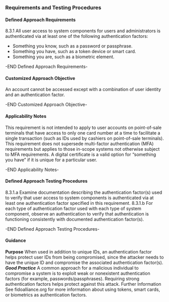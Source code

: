 ### Requirements and Testing Procedures

#### Defined Approach Requirements
8.3.1 All user access to system components for users and administrators is authenticated via at least one of the following authentication factors:
- Something you know, such as a password or passphrase.
- Something you have, such as a token device or smart card.
- Something you are, such as a biometric element.

-END Defined Approach Requirements- 
#### Customized Approach Objective
An account cannot be accessed except with a combination of user identity and an authentication factor.

-END Customized Approach Objective- 
#### Applicability Notes
This requirement is not intended to apply to user accounts on point-of-sale terminals that have access to only one card number at a time to facilitate a single transaction (such as IDs used by cashiers on point-of-sale terminals).
This requirement does not supersede multi-factor authentication (MFA) requirements but applies to those in-scope systems not otherwise subject to MFA requirements.
A digital certificate is a valid option for “something you have” if it is unique for a particular user.

-END Applicability Notes- 
#### Defined Approach Testing Procedures
8.3.1.a Examine documentation describing the authentication factor(s) used to verify that user access to system components is authenticated via at least one authentication factor specified in this requirement.
8.3.1.b For each type of authentication factor used with each type of system component, observe an authentication to verify that authentication is functioning consistently with documented authentication factor(s).

-END Defined Approach Testing Procedures- 
#### Guidance
**Purpose**
When used in addition to unique IDs, an authentication factor helps protect user IDs from being compromised, since the attacker needs to have the unique ID and compromise the associated authentication factor(s).
***Good Practice***
A common approach for a malicious individual to compromise a system is to exploit weak or nonexistent authentication factors (for example, passwords/passphrases). Requiring strong authentication factors helps protect against this attack.
Further Information
See fidoalliance.org for more information about using tokens, smart cards, or biometrics as authentication factors.